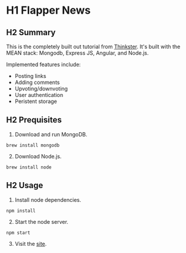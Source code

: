 # H1 Flapper News

## H2 Summary

This is the completely built out tutorial from [Thinkster](https://thinkster.io/mean-stack-tutorial). It's built with the MEAN stack: Mongodb, Express JS, Angular, and Node.js.

Implemented features include:

* Posting links
* Adding comments
* Upvoting/downvoting
* User authentication
* Peristent storage

## H2 Prequisites

1. Download and run MongoDB.

``` brew install mongodb ```

2. Download Node.js.

``` brew install node ```

## H2 Usage

1. Install node dependencies.

``` npm install ```

2. Start the node server.

``` npm start ```

3. Visit the [site](http://localhost:3000/#/home).